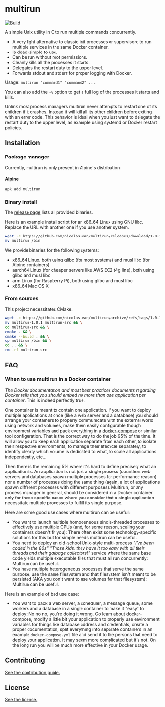 
# multirun


[![Build](https://github.com/nicolas-van/multirun/actions/workflows/build.yml/badge.svg)](https://github.com/nicolas-van/multirun/actions/workflows/build.yml)

A simple Unix utility in C to run multiple commands concurrently.

* A very light alternative to classic init processes or supervisord to run multiple services in the same Docker container.
* Is dead-simple to use.
* Can be run without root permissions.
* Cleanly kills all the processes it starts.
* Delegates the restart duty to the upper level.
* Forwards stdout and stderr for proper logging with Docker.

Usage: `multirun "command1" "command2" ...`

You can also add the `-v` option to get a full log of the processes it starts and kills.

Unlink most process managers multirun never attempts to restart one of its children if it crashes. Instead it will kill all its other children before exiting with an error code. This behavior is ideal when you just want to delegate the restart duty to the upper level, as example using systemd or Docker restart policies.

## Installation

### Package manager

Currently, multirun is only present in Alpine's distribution

#### Alpine


```bash
apk add multirun
```

### Binary install

The [release page](https://github.com/nicolas-van/multirun/releases) lists all provided binaries.

Here is an example install script for an x86_64 Linux using GNU libc. Replace the URL with another one if you use another system.

```bash
wget -c https://github.com/nicolas-van/multirun/releases/download/1.0.1/multirun-x86_64-linux-gnu-1.0.1.tar.gz -O - | tar -xz && \
mv multirun /bin
```

We provide binaries for the following systems:

* x86_64 Linux, both using glibc (for most systems) and musl libc (for Alpine containers)
* aarch64 Linux (for cheaper servers like AWS EC2 t4g line), both using glibc and musl libc
* arm Linux (for Raspberry Pi), both using glibc and musl libc
* x86_64 Mac OS X

### From sources

This project necessitates CMake.

```bash
wget -c https://github.com/nicolas-van/multirun/archive/refs/tags/1.0.1.tar.gz -O - | tar -xz && \
mv multirun-1.0.1 multirun-src && \
cd multirun-src && \
cmake . && \
cmake --build . && \
cp multirun /bin && \
cd .. && \
rm -rf multirun-src
```
   
## FAQ
   
### When to use multirun in a Docker container

*The Docker documentation and most best practices documents regarding Docker tells that you should embed no more than one application per container*. This is indeed perfectly true.

One container is meant to contain one application. If you want to deploy multiple applications at once (like a web server and a database) you should arrange your containers to properly communicate with the external world using network and volumes, make them easily configurable though environment variables and pack everything in a [docker-compose](https://docs.docker.com/compose/) or similar tool configuration. That is the correct way to do the job 95% of the time. It will allow you to keep each application separate from each other, to isolate their respective environments, to manage their lifecycle separately, to identify clearly which volume is dedicated to what, to scale all applications independently, etc...

Then there is the remaining 5% where it's hard to define precisely what an application is. An application is not just a single process (countless web servers and databases spawn multiple processes for performance reason) nor a number of processes doing the same thing (again, a lot of applications spawn different processes with different purposes). Multirun, or any process manager in general, should be considered in a Docker container only for those specific cases where you consider that a single application necessitate multiple processes to fulfill its single purpose.

Here are some good use cases where multirun can be useful:

* You want to launch multiple homogeneous single-threaded processes to effectively use multiple CPUs (and, for some reason, scaling your containers doesn't fit you): There often exist some technology-specific solutions for this but for simple needs multirun can be useful.
* You need to deploy an old-school Unix-style multi-process *"I've been coded in the 80s"* *"Those kids, they have it too easy with all their threads and their garbage collectors!"* service where the same base code yields multiple executable files that must all run concurrently: Multirun can be useful.
* You have multiple heterogeneous processes that serve the same purpose, use the same filesystem and that filesystem isn't meant to be persisted (AKA you don't want to use volumes for that filesystem): Multirun can be useful.

Here is an example of bad use case:

* You want to pack a web server, a scheduler, a message queue, some workers and a database in a single container to make it "easy" to deploy: No no no, you're doing it wrong. Go learn about docker-compose, modify a little bit your application to properly use environment variables for things like database address and credentials, create a proper documentation, split everything into separate containers in an example `docker-compose.yml` file and send it to the persons that need to deploy your application. It may seem more complicated but it's not. On the long run you will be much more effective in your Docker usage.

## Contributing

[See the contribution guide.](CONTRIBUTING.md)

## License

[See the license.](LICENSE.md)
